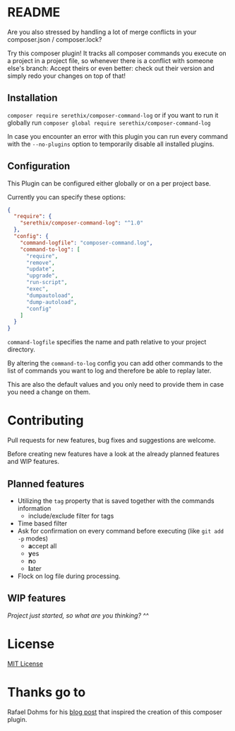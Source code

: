 # README

Are you also stressed by handling a lot of merge conflicts in your composer.json / composer.lock?

Try this composer plugin! It tracks all composer commands you execute on a project in a project file, so whenever there is a conflict with someone else's branch: Accept theirs or even better: check out their version and simply redo your changes on top of that!  

## Installation

`composer require serethix/composer-command-log` or if you want to run it globally run `composer global require serethix/composer-command-log`

In case you encounter an error with this plugin you can run every command with the `--no-plugins` option to temporarily disable all installed plugins.

## Configuration
This Plugin can be configured either globally or on a per project base.

Currently you can specify these options:

```json
{
  "require": {
    "serethix/composer-command-log": "^1.0"
  },
  "config": {
    "command-logfile": "composer-command.log",
    "command-to-log": [
      "require",
      "remove",
      "update",
      "upgrade",
      "run-script",
      "exec",
      "dumpautoload",
      "dump-autoload",
      "config"
    ]
  }
}
```

`command-logfile` specifies the name and path relative to your project directory.

By altering the `command-to-log` config you can add other commands to the list of commands you want to log and therefore be able to replay later.

This are also the default values and you only need to provide them in case you need a change on them.

# Contributing

Pull requests for new features, bug fixes and suggestions are welcome.

Before creating new features have a look at the already planned features and WIP features.

## Planned features

- Utilizing the `tag` property that is saved together with the commands information
  - include/exclude filter for tags
- Time based filter
- Ask for confirmation on every command before executing (like `git add -p` modes)
  - **a**ccept all
  - **y**es
  - **n**o
  - **l**ater
- Flock on log file during processing.

## WIP features
_Project just started, so what are you thinking? ^^_

# License
[MIT License](https://github.com/SerethiX/ComposerCommandLog/blob/master/LICENSE)

# Thanks go to
Rafael Dohms for his [blog post](http://blog.doh.ms/2016/11/28/solving-conflicts-in-composer-lock/) that inspired the creation of this composer plugin.
